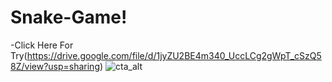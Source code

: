 # Snake-Game!
-Click Here For Try(https://drive.google.com/file/d/1jyZU2BE4m340_UccLCg2gWpT_cSzQ58Z/view?usp=sharing)
![cta_alt](https://user-images.githubusercontent.com/77198464/151265379-afc14449-21e1-485c-a5b3-3f3fbbfe4c9f.png)
